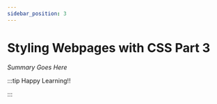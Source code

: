 ```yaml
---
sidebar_position: 3
---
```


# Styling Webpages with CSS Part 3

_Summary Goes Here_

:::tip Happy Learning!!

<QuestButton text="Go To Quest" />

:::



